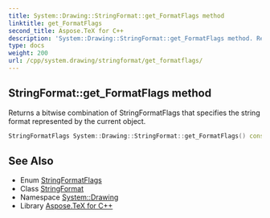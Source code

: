 ```yaml
---
title: System::Drawing::StringFormat::get_FormatFlags method
linktitle: get_FormatFlags
second_title: Aspose.TeX for C++
description: 'System::Drawing::StringFormat::get_FormatFlags method. Returns a bitwise combination of StringFormatFlags that specifies the string format represented by the current object in C++.'
type: docs
weight: 200
url: /cpp/system.drawing/stringformat/get_formatflags/
---
```

## StringFormat::get_FormatFlags method


Returns a bitwise combination of StringFormatFlags that specifies the string format represented by the current object.

```cpp
StringFormatFlags System::Drawing::StringFormat::get_FormatFlags() const
```

## See Also

* Enum [StringFormatFlags](../../stringformatflags/)
* Class [StringFormat](../)
* Namespace [System::Drawing](../../)
* Library [Aspose.TeX for C++](../../../)
